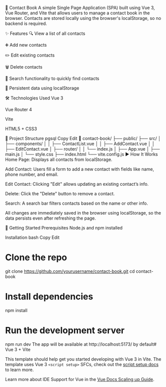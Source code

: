 📒 Contact Book
A simple Single Page Application (SPA) built using Vue 3, Vue Router, and Vite that allows users to manage a contact book in the browser. Contacts are stored locally using the browser's localStorage, so no backend is required.

✨ Features
🔍 View a list of all contacts

➕ Add new contacts

✏️ Edit existing contacts

🗑️ Delete contacts

🔎 Search functionality to quickly find contacts

💾 Persistent data using localStorage

🛠️ Technologies Used
Vue 3

Vue Router 4

Vite

HTML5 + CSS3

📁 Project Structure
pgsql
Copy
Edit
📁 contact-book/
├── public/
├── src/
│   ├── components/
│   │   ├── ContactList.vue
│   │   ├── AddContact.vue
│   │   ├── EditContact.vue
│   ├── router/
│   │   └── index.js
│   ├── App.vue
│   ├── main.js
│   └── style.css
├── index.html
└── vite.config.js
▶️ How It Works
Home Page: Displays all contacts from localStorage.

Add Contact: Users fill a form to add a new contact with fields like name, phone number, and email.

Edit Contact: Clicking "Edit" allows updating an existing contact’s info.

Delete: Click the "Delete" button to remove a contact.

Search: A search bar filters contacts based on the name or other info.

All changes are immediately saved in the browser using localStorage, so the data persists even after refreshing the page.

🚀 Getting Started
Prerequisites
Node.js and npm installed

Installation
bash
Copy
Edit
# Clone the repo
git clone https://github.com/yourusername/contact-book.git
cd contact-book

# Install dependencies
npm install

# Run the development server
npm run dev
The app will be available at http://localhost:5173/ by default# Vue 3 + Vite

This template should help get you started developing with Vue 3 in Vite. The template uses Vue 3 `<script setup>` SFCs, check out the [script setup docs](https://v3.vuejs.org/api/sfc-script-setup.html#sfc-script-setup) to learn more.

Learn more about IDE Support for Vue in the [Vue Docs Scaling up Guide](https://vuejs.org/guide/scaling-up/tooling.html#ide-support).
